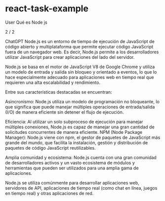 # react-task-example
User
Qué es Node js

2 / 2


ChatGPT
Node.js es un entorno de tiempo de ejecución de JavaScript de código abierto y multiplataforma que permite ejecutar código JavaScript fuera de un navegador web. Es decir, Node.js permite a los desarrolladores utilizar JavaScript para crear aplicaciones del lado del servidor.

Node.js se basa en el motor de JavaScript V8 de Google Chrome y utiliza un modelo de entrada y salida sin bloqueo y orientado a eventos, lo que lo hace especialmente adecuado para aplicaciones web en tiempo real que requieren una alta escalabilidad y rendimiento.

Entre sus características destacadas se encuentran:

Asincronismo: Node.js utiliza un modelo de programación no bloqueante, lo que significa que puede manejar múltiples operaciones de entrada/salida (I/O) de manera eficiente sin detener el flujo de ejecución.

Eficiencia: Al utilizar un solo subproceso de ejecución para manejar múltiples conexiones, Node.js es capaz de manejar una gran cantidad de solicitudes concurrentes de manera eficiente.
NPM (Node Package Manager): Node.js viene con npm, el gestor de paquetes de JavaScript más grande del mundo, que facilita la instalación, gestión y distribución de paquetes de código JavaScript reutilizables.

Amplia comunidad y ecosistema: Node.js cuenta con una gran comunidad de desarrolladores activos y un vasto ecosistema de módulos y herramientas que pueden ser utilizados para una amplia gama de aplicaciones.

Node.js se utiliza comúnmente para desarrollar aplicaciones web, servidores de API, aplicaciones de tiempo real (como chat en línea, juegos en tiempo real) y otras aplicaciones de red.
